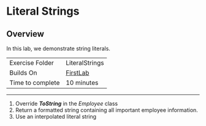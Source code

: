 ﻿# Literal Strings
## Overview
In this lab, we demonstrate string literals.

| | |
| --------- | --------------------------- |
| Exercise Folder | LiteralStrings |
| Builds On | [FirstLab](../FirstLab) |
| Time to complete | 10 minutes

---

1. Override ***ToString*** in the *Employee* class
1. Return a formatted string containing all important employee information.
1. Use an interpolated literal string